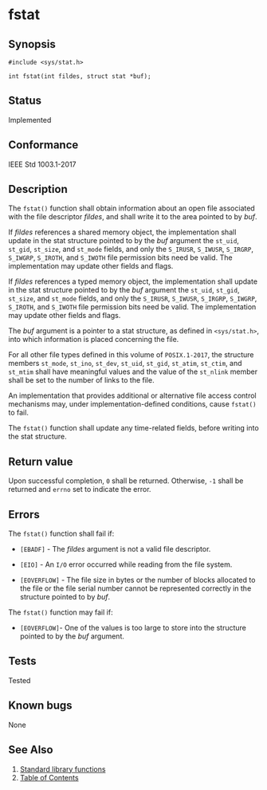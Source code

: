 # fstat

## Synopsis

`#include <sys/stat.h>`

`int fstat(int fildes, struct stat *buf);`

## Status

Implemented

## Conformance

IEEE Std 1003.1-2017

## Description

The `fstat()` function shall obtain information about an open file associated with the file descriptor _fildes_, and
shall write it to the area pointed to by _buf_.

If _fildes_ references a shared memory object, the implementation shall update in the stat structure pointed to by the
_buf_ argument the `st_uid`, `st_gid`, `st_size`, and `st_mode` fields, and only the `S_IRUSR`, `S_IWUSR`, `S_IRGRP`,
`S_IWGRP`, `S_IROTH`, and `S_IWOTH` file permission bits need be valid. The implementation may update other fields
and flags.

If _fildes_ references a typed memory object, the implementation shall update in the stat structure pointed to by the
_buf_ argument the `st_uid`, `st_gid`, `st_size`, and `st_mode` fields, and only the `S_IRUSR`, `S_IWUSR`, `S_IRGRP`,
`S_IWGRP`, `S_IROTH`, and `S_IWOTH` file permission bits need be valid. The implementation may update other fields and
flags.

The _buf_ argument is a pointer to a stat structure, as defined in `<sys/stat.h>`, into which information is placed
concerning the file.

For all other file types defined in this volume of `POSIX.1-2017`, the structure members `st_mode`, `st_ino`, `st_dev`,
`st_uid`, `st_gid`, `st_atim`, `st_ctim`, and `st_mtim` shall have meaningful values and the value of the `st_nlink`
member shall be set to the number of links to the file.

An implementation that provides additional or alternative file access control mechanisms may, under
implementation-defined conditions, cause `fstat()` to fail.

The `fstat()` function shall update any time-related fields, before writing into the stat structure.

## Return value

Upon successful completion, `0` shall be returned. Otherwise, `-1` shall be returned and `errno` set to indicate the
error.

## Errors

The `fstat()` function shall fail if:

- `[EBADF]` - The _fildes_ argument is not a valid file descriptor.

- `[EIO]` - An `I/O` error occurred while reading from the file system.

- `[EOVERFLOW]` - The file size in bytes or the number of blocks allocated to the file or the file serial number cannot
be represented correctly in the structure pointed to by _buf_.

The `fstat()` function may fail if:

- `[EOVERFLOW]`- One of the values is too large to store into the structure pointed to by the _buf_ argument.

## Tests

Tested

## Known bugs

None

## See Also

1. [Standard library functions](../../functions.md)
2. [Table of Contents](../../../../README.md)
